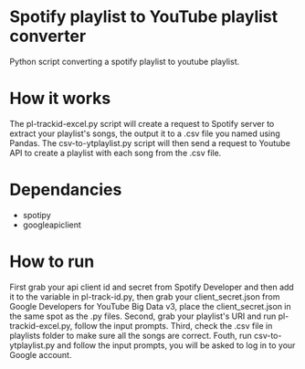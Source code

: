 # Spotify playlist to YouTube playlist converter
Python script converting a spotify playlist to youtube playlist.

# How it works
The pl-trackid-excel.py script will create a request to Spotify server to extract your playlist's songs, the output it to a .csv file you named using Pandas.
The csv-to-ytplaylist.py script will then send a request to Youtube API to create a playlist with each song from the .csv file.

# Dependancies
- spotipy
- googleapiclient

# How to run
First grab your api client id and secret from Spotify Developer and then add it to the variable in pl-track-id.py, then grab your client_secret.json from Google Developers for YouTube Big Data v3, place the client_secret.json in the same spot as the .py files.
Second, grab your playlist's URI and run pl-trackid-excel.py, follow the input prompts.
Third, check the .csv file in playlists folder to make sure all the songs are correct.
Fouth, run csv-to-ytplaylist.py and follow the input prompts, you will be asked to log in to your Google account.

